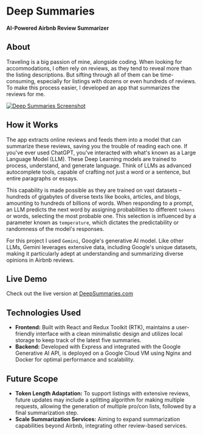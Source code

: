 # Deep Summaries
**AI-Powered Airbnb Review Summarizer**

## About
Traveling is a big passion of mine, alongside coding. When looking for accommodations, I often rely on reviews, as they tend to reveal more than the listing descriptions. But sifting through all of them can be time-consuming, especially for listings with dozens or even hundreds of reviews. To make this process easier, I developed an app that summarizes the reviews for me.

[![Deep Summaries Screenshot](https://github.com/FrontEnd-Guy/airbnb-review-summarizer/assets/105168167/81764e15-aeb9-46d0-851e-21f241d2d873)](http://deepsummaries.com)

## How it Works
The app extracts online reviews and feeds them into a model that can summarize these reviews, saving you the trouble of reading each one. If you've ever used ChatGPT, you've interacted with what's known as a Large Language Model (LLM). These Deep Learning models are trained to process, understand, and generate language. Think of LLMs as advanced autocomplete tools, capable of crafting not just a word or a sentence, but entire paragraphs or essays.

This capability is made possible as they are trained on vast datasets – hundreds of gigabytes of diverse texts like books, articles, and blogs, amounting to hundreds of billions of words. When responding to a prompt, an LLM predicts the next word by assigning probabilities to different `tokens` or words, selecting the most probable one. This selection is influenced by a parameter known as `temperature`, which dictates the predictability or randomness of the model's responses.

For this project I used `Gemini`, Google's generative AI model. Like other LLMs, Gemini leverages extensive data, including Google's unique datasets, making it particularly adept at understanding and summarizing diverse opinions in Airbnb reviews.


## Live Demo
Check out the live version at [DeepSummaries.com](http://deepsummaries.com)

## Technologies Used
- **Frontend:** Built with React and Redux Toolkit (RTK), maintains a user-friendly interface with a clean minimalistic design and utilizes local storage to keep track of the latest five summaries.
- **Backend:** Developed with Express and integrated with the Google Generative AI API, is deployed on a Google Cloud VM using Nginx and Docker for optimal performance and scalability.

## Future Scope
- **Token Length Adaptation:** To support listings with extensive reviews, future updates may include a splitting algorithm for making multiple requests, allowing the generation of multiple pro/con lists, followed by a final summarization step.
- **Scale Summarization Services:** Aiming to expand summarization capabilities beyond Airbnb, integrating other review-based services.
